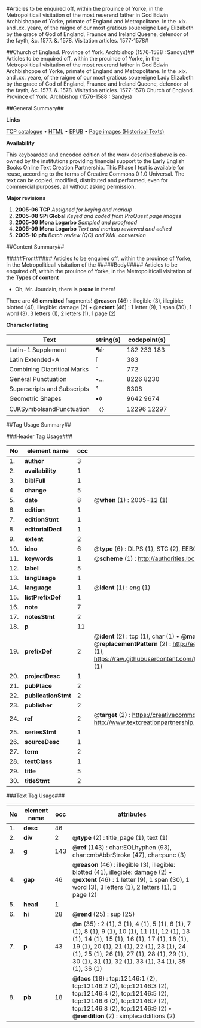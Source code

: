 #Articles to be enquired off, within the prouince of Yorke, in the Metropoliticall visitation of the most reuerend father in God Edwin Archbishoppe of Yorke, primate of England and Metropolitane. In the .xix. and .xx. yeare, of the raigne of our most gratious souereigne Lady Elizabeth by the grace of God of England, Fraunce and Ireland Queene, defendor of the fayth, &c. 1577. &. 1578. Visitation articles. 1577-1578#

##Church of England. Province of York. Archbishop (1576-1588 : Sandys)##
Articles to be enquired off, within the prouince of Yorke, in the Metropoliticall visitation of the most reuerend father in God Edwin Archbishoppe of Yorke, primate of England and Metropolitane. In the .xix. and .xx. yeare, of the raigne of our most gratious souereigne Lady Elizabeth by the grace of God of England, Fraunce and Ireland Queene, defendor of the fayth, &c. 1577. &. 1578.
Visitation articles. 1577-1578
Church of England. Province of York. Archbishop (1576-1588 : Sandys)

##General Summary##

**Links**

[TCP catalogue](http://www.ota.ox.ac.uk/tcp/)  • 
[HTML](http://tei.it.ox.ac.uk/tcp/Texts-HTML/free/A00/A00268.html)  • 
[EPUB](http://tei.it.ox.ac.uk/tcp/Texts-EPUB/free/A00/A00268.epub) • 
[Page images (Historical Texts)](https://data.historicaltexts.jisc.ac.uk/view?pubId=eebo-99847128e&pageId=eebo-99847128e-12146-1)

**Availability**

This keyboarded and encoded edition of the
	       work described above is co-owned by the institutions
	       providing financial support to the Early English Books
	       Online Text Creation Partnership. This Phase I text is
	       available for reuse, according to the terms of Creative
	       Commons 0 1.0 Universal. The text can be copied,
	       modified, distributed and performed, even for
	       commercial purposes, all without asking permission.

**Major revisions**

1. __2005-06__ __TCP__ *Assigned for keying and markup*
1. __2005-08__ __SPi Global__ *Keyed and coded from ProQuest page images*
1. __2005-09__ __Mona Logarbo__ *Sampled and proofread*
1. __2005-09__ __Mona Logarbo__ *Text and markup reviewed and edited*
1. __2005-10__ __pfs__ *Batch review (QC) and XML conversion*

##Content Summary##

#####Front#####
Articles to be enquired off, within the prouince of Yorke, in the Metropoliticall visitation of the 
#####Body#####
Articles to be enquired off, within the prouince of Yorke, in the Metropoliticall visitation of the 
**Types of content**

  * Oh, Mr. Jourdain, there is **prose** in there!

There are 46 **ommitted** fragments! 
 @__reason__ (46) : illegible (3), illegible: blotted (41), illegible: damage (2)  •  @__extent__ (46) : 1 letter (9), 1 span (30), 1 word (3), 3 letters (1), 2 letters (1), 1 page (2)

**Character listing**


|Text|string(s)|codepoint(s)|
|---|---|---|
|Latin-1 Supplement|¶é·|182 233 183|
|Latin Extended-A|ſ|383|
|Combining             Diacritical Marks|̄|772|
|General Punctuation|•…|8226 8230|
|Superscripts             and Subscripts|⁴|8308|
|Geometric Shapes|▪◊|9642 9674|
|CJKSymbolsandPunctuation|〈〉|12296 12297|

##Tag Usage Summary##

###Header Tag Usage###

|No|element name|occ|attributes|
|---|---|---|---|
|1.|__author__|3||
|2.|__availability__|1||
|3.|__biblFull__|1||
|4.|__change__|5||
|5.|__date__|8| @__when__ (1) : 2005-12 (1)|
|6.|__edition__|1||
|7.|__editionStmt__|1||
|8.|__editorialDecl__|1||
|9.|__extent__|2||
|10.|__idno__|6| @__type__ (6) : DLPS (1), STC (2), EEBO-CITATION (1), PROQUEST (1), VID (1)|
|11.|__keywords__|1| @__scheme__ (1) : http://authorities.loc.gov/ (1)|
|12.|__label__|5||
|13.|__langUsage__|1||
|14.|__language__|1| @__ident__ (1) : eng (1)|
|15.|__listPrefixDef__|1||
|16.|__note__|7||
|17.|__notesStmt__|2||
|18.|__p__|11||
|19.|__prefixDef__|2| @__ident__ (2) : tcp (1), char (1)  •  @__matchPattern__ (2) : ([0-9\-]+):([0-9IVX]+) (1), (.+) (1)  •  @__replacementPattern__ (2) : http://eebo.chadwyck.com/downloadtiff?vid=$1&page=$2 (1), https://raw.githubusercontent.com/textcreationpartnership/Texts/master/tcpchars.xml#$1 (1)|
|20.|__projectDesc__|1||
|21.|__pubPlace__|2||
|22.|__publicationStmt__|2||
|23.|__publisher__|2||
|24.|__ref__|2| @__target__ (2) : https://creativecommons.org/publicdomain/zero/1.0/ (1), http://www.textcreationpartnership.org/docs/. (1)|
|25.|__seriesStmt__|1||
|26.|__sourceDesc__|1||
|27.|__term__|2||
|28.|__textClass__|1||
|29.|__title__|5||
|30.|__titleStmt__|2||


###Text Tag Usage###

|No|element name|occ|attributes|
|---|---|---|---|
|1.|__desc__|46||
|2.|__div__|2| @__type__ (2) : title_page (1), text (1)|
|3.|__g__|143| @__ref__ (143) : char:EOLhyphen (93), char:cmbAbbrStroke (47), char:punc (3)|
|4.|__gap__|46| @__reason__ (46) : illegible (3), illegible: blotted (41), illegible: damage (2)  •  @__extent__ (46) : 1 letter (9), 1 span (30), 1 word (3), 3 letters (1), 2 letters (1), 1 page (2)|
|5.|__head__|1||
|6.|__hi__|28| @__rend__ (25) : sup (25)|
|7.|__p__|43| @__n__ (35) : 2 (1), 3 (1), 4 (1), 5 (1), 6 (1), 7 (1), 8 (1), 9 (1), 10 (1), 11 (1), 12 (1), 13 (1), 14 (1), 15 (1), 16 (1), 17 (1), 18 (1), 19 (1), 20 (1), 21 (1), 22 (1), 23 (1), 24 (1), 25 (1), 26 (1), 27 (1), 28 (1), 29 (1), 30 (1), 31 (1), 32 (1), 33 (1), 34 (1), 35 (1), 36 (1)|
|8.|__pb__|18| @__facs__ (18) : tcp:12146:1 (2), tcp:12146:2 (2), tcp:12146:3 (2), tcp:12146:4 (2), tcp:12146:5 (2), tcp:12146:6 (2), tcp:12146:7 (2), tcp:12146:8 (2), tcp:12146:9 (2)  •  @__rendition__ (2) : simple:additions (2)|
